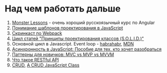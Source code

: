 # Над чем работать дальше

1. [Monster Lessons](http://monsterlessons.com/project/categories/angularjs) - очень хороший русскоязычный курс по Angular
2. [Понимание шаблонов проектирования в JavaScript](http://lpgenerator.ru/blog/2016/03/11/ponimanie-shablonov-proektirovaniya-v-javascript/)
3. [Скринкаст по Webpack](https://learn.javascript.ru/screencast/webpack)
4. [Цикл статей "Принципы проектирования классов (S.O.L.I.D.)"](http://blog.byndyu.ru/2009/10/solid.html)
5. Основной цикл в Javascript. Event loop - [habrahabr](https://habrahabr.ru/company/tradingview/blog/178261/), [MDN](https://developer.mozilla.org/ru/docs/Web/JavaScript/EventLoop)
6. [Асинхронность в JavaScript: Пособие для тех, кто хочет разобраться](https://habrahabr.ru/company/wrike/blog/302896/)
7. [Паттерны для новичков: MVC vs MVP vs MVVM](https://habrahabr.ru/post/215605/)
8. [Что такое RESTful API](https://habrahabr.ru/post/265845/)
9. [CRUD](https://ru.wikipedia.org/wiki/CRUD), [A CRUD JavaScript Class](https://davidwalsh.name/crud-javascript-class)
